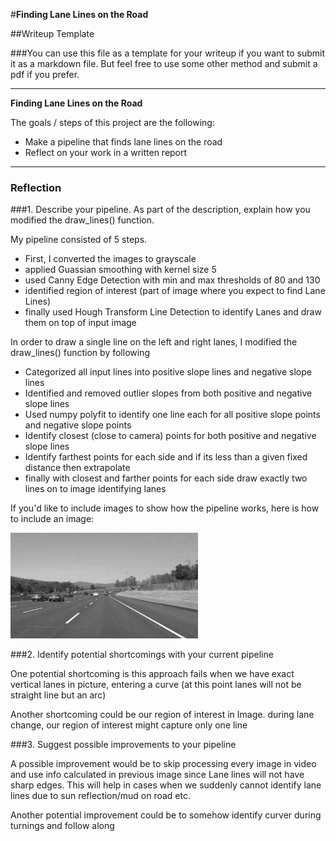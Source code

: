 #**Finding Lane Lines on the Road** 

##Writeup Template

###You can use this file as a template for your writeup if you want to submit it as a markdown file. But feel free to use some other method and submit a pdf if you prefer.

---

**Finding Lane Lines on the Road**

The goals / steps of this project are the following:
* Make a pipeline that finds lane lines on the road
* Reflect on your work in a written report


[//]: # (Image References)

[image1]: ./examples/grayscale.jpg "Grayscale"

---

### Reflection

###1. Describe your pipeline. As part of the description, explain how you modified the draw_lines() function.

My pipeline consisted of 5 steps. 
* First, I converted the images to grayscale 
* applied Guassian smoothing with kernel size 5 
* used Canny Edge Detection with min and max thresholds of 80 and 130 
* identified region of interest (part of image where you expect to find Lane Lines) 
* finally used Hough Transform Line Detection to identify Lanes and draw them on top of input image

In order to draw a single line on the left and right lanes, I modified the draw_lines() function by following
* Categorized all input lines into positive slope lines and negative slope lines
* Identified and removed outlier slopes from both positive and negative slope lines
* Used numpy polyfit to identify one line each for all positive slope points and negative slope points
* Identify closest (close to camera) points for both positive and negative slope lines
* Identify farthest points for each side and if its less than a given fixed distance then extrapolate
* finally with closest and farther points for each side draw exactly two lines on to image identifying lanes

If you'd like to include images to show how the pipeline works, here is how to include an image: 

![alt text][image1]


###2. Identify potential shortcomings with your current pipeline


One potential shortcoming is this approach fails when we have exact vertical lanes in picture, entering a curve (at this point lanes will not be straight line but an arc) 

Another shortcoming could be our region of interest in Image. during lane change, our region of interest might capture only one line


###3. Suggest possible improvements to your pipeline

A possible improvement would be to skip processing every image in video and use info calculated in previous image since Lane lines will not have sharp edges. This will help in cases when we suddenly cannot identify lane lines due to sun reflection/mud on road etc.

Another potential improvement could be to somehow identify curver during turnings and follow along